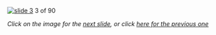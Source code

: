 [![slide 3](https://dl.dropboxusercontent.com/u/2977490/presentations/cookbook/3.jpg)](04.md)
3 of 90

_Click on the image for the [next slide](04.md), or click [here for the previous one](02.md)_